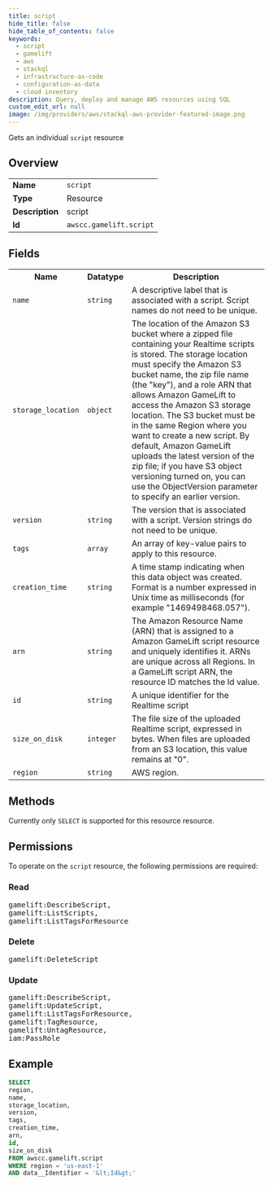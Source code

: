 ```yaml
---
title: script
hide_title: false
hide_table_of_contents: false
keywords:
  - script
  - gamelift
  - aws
  - stackql
  - infrastructure-as-code
  - configuration-as-data
  - cloud inventory
description: Query, deploy and manage AWS resources using SQL
custom_edit_url: null
image: /img/providers/aws/stackql-aws-provider-featured-image.png
---
```

Gets an individual <code>script</code> resource

## Overview
<table><tbody>
<tr><td><b>Name</b></td><td><code>script</code></td></tr>
<tr><td><b>Type</b></td><td>Resource</td></tr>
<tr><td><b>Description</b></td><td>script</td></tr>
<tr><td><b>Id</b></td><td><code>awscc.gamelift.script</code></td></tr>
</tbody></table>

## Fields
<table><tbody>
<tr><th>Name</th><th>Datatype</th><th>Description</th></tr>
<tr><td><code>name</code></td><td><code>string</code></td><td>A descriptive label that is associated with a script. Script names do not need to be unique.</td></tr>
<tr><td><code>storage_location</code></td><td><code>object</code></td><td>The location of the Amazon S3 bucket where a zipped file containing your Realtime scripts is stored. The storage location must specify the Amazon S3 bucket name, the zip file name (the "key"), and a role ARN that allows Amazon GameLift to access the Amazon S3 storage location. The S3 bucket must be in the same Region where you want to create a new script. By default, Amazon GameLift uploads the latest version of the zip file; if you have S3 object versioning turned on, you can use the ObjectVersion parameter to specify an earlier version.</td></tr>
<tr><td><code>version</code></td><td><code>string</code></td><td>The version that is associated with a script. Version strings do not need to be unique.</td></tr>
<tr><td><code>tags</code></td><td><code>array</code></td><td>An array of key-value pairs to apply to this resource.</td></tr>
<tr><td><code>creation_time</code></td><td><code>string</code></td><td>A time stamp indicating when this data object was created. Format is a number expressed in Unix time as milliseconds (for example "1469498468.057").</td></tr>
<tr><td><code>arn</code></td><td><code>string</code></td><td>The Amazon Resource Name (ARN) that is assigned to a Amazon GameLift script resource and uniquely identifies it. ARNs are unique across all Regions. In a GameLift script ARN, the resource ID matches the Id value.</td></tr>
<tr><td><code>id</code></td><td><code>string</code></td><td>A unique identifier for the Realtime script</td></tr>
<tr><td><code>size_on_disk</code></td><td><code>integer</code></td><td>The file size of the uploaded Realtime script, expressed in bytes. When files are uploaded from an S3 location, this value remains at "0".</td></tr>
<tr><td><code>region</code></td><td><code>string</code></td><td>AWS region.</td></tr>

</tbody></table>

## Methods
Currently only <code>SELECT</code> is supported for this resource resource.

## Permissions

To operate on the <code>script</code> resource, the following permissions are required:

### Read
<pre>
gamelift:DescribeScript,
gamelift:ListScripts,
gamelift:ListTagsForResource</pre>

### Delete
<pre>
gamelift:DeleteScript</pre>

### Update
<pre>
gamelift:DescribeScript,
gamelift:UpdateScript,
gamelift:ListTagsForResource,
gamelift:TagResource,
gamelift:UntagResource,
iam:PassRole</pre>


## Example
```sql
SELECT
region,
name,
storage_location,
version,
tags,
creation_time,
arn,
id,
size_on_disk
FROM awscc.gamelift.script
WHERE region = 'us-east-1'
AND data__Identifier = '&lt;Id&gt;'
```
